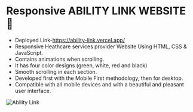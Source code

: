 # Responsive ABILITY LINK WEBSITE 🏥

- Deployed Link-https://ability-link.vercel.app/
- Responsive Heathcare services provider Website Using HTML, CSS & JavaScript.
- Contains animations when scrolling.
- It has four color designs (green, white, red and black)
- Smooth scrolling in each section.
- Developed first with the Mobile First methodology, then for desktop.
- Compatible with all mobile devices and with a beautiful and pleasant user interface.



![Ability Link](/)